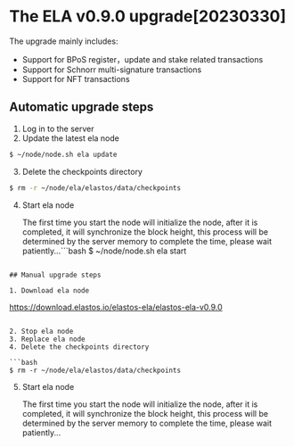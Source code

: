 # The ELA v0.9.0 upgrade[20230330]

The upgrade mainly includes:

- Support for BPoS register，update and stake related transactions
- Support for Schnorr multi-signature transactions
- Support for NFT transactions

## Automatic upgrade steps

1. Log in to the server
2. Update the latest ela node

```bash
$ ~/node/node.sh ela update
```

3. Delete the checkpoints directory

```bash
$ rm -r ~/node/ela/elastos/data/checkpoints
```

4. Start ela node

    The first time you start the node will initialize the node, after it is completed, it will synchronize the block height, this process will be determined by the server memory to complete the time, please wait patiently...```bash
$ ~/node/node.sh ela start
```

## Manual upgrade steps

1. Download ela node

```
https://download.elastos.io/elastos-ela/elastos-ela-v0.9.0
```

2. Stop ela node
3. Replace ela node
4. Delete the checkpoints directory

```bash
$ rm -r ~/node/ela/elastos/data/checkpoints
```

5. Start ela node

    The first time you start the node will initialize the node, after it is completed, it will synchronize the block height, this process will be determined by the server memory to complete the time, please wait patiently...